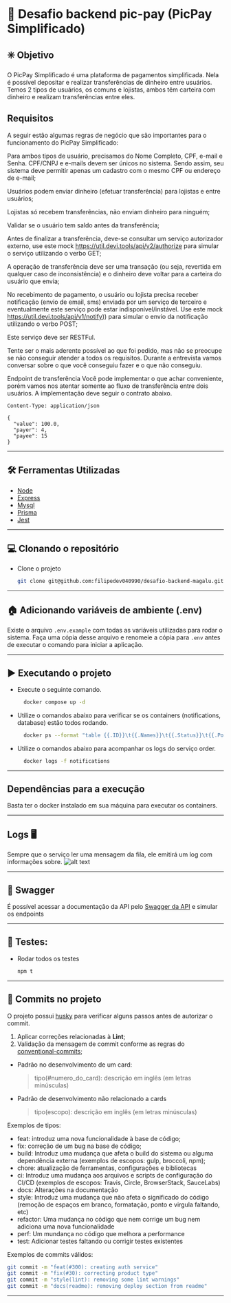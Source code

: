 # 💬 Desafio backend pic-pay (PicPay Simplificado)

## ✳️ Objetivo

O PicPay Simplificado é uma plataforma de pagamentos simplificada. Nela é possível depositar e realizar transferências de dinheiro entre usuários. Temos 2 tipos de usuários, os comuns e lojistas, ambos têm carteira com dinheiro e realizam transferências entre eles.

## Requisitos

A seguir estão algumas regras de negócio que são importantes para o funcionamento do PicPay Simplificado:

Para ambos tipos de usuário, precisamos do Nome Completo, CPF, e-mail e Senha. CPF/CNPJ e e-mails devem ser únicos no sistema. Sendo assim, seu sistema deve permitir apenas um cadastro com o mesmo CPF ou endereço de e-mail;

Usuários podem enviar dinheiro (efetuar transferência) para lojistas e entre usuários;

Lojistas só recebem transferências, não enviam dinheiro para ninguém;

Validar se o usuário tem saldo antes da transferência;

Antes de finalizar a transferência, deve-se consultar um serviço autorizador externo, use este mock https://util.devi.tools/api/v2/authorize para simular o serviço utilizando o verbo GET;

A operação de transferência deve ser uma transação (ou seja, revertida em qualquer caso de inconsistência) e o dinheiro deve voltar para a carteira do usuário que envia;

No recebimento de pagamento, o usuário ou lojista precisa receber notificação (envio de email, sms) enviada por um serviço de terceiro e eventualmente este serviço pode estar indisponível/instável. Use este mock https://util.devi.tools/api/v1/notify)) para simular o envio da notificação utilizando o verbo POST;

Este serviço deve ser RESTFul.

Tente ser o mais aderente possível ao que foi pedido, mas não se preocupe se não conseguir atender a todos os requisitos. Durante a entrevista vamos conversar sobre o que você conseguiu fazer e o que não conseguiu.

Endpoint de transferência
Você pode implementar o que achar conveniente, porém vamos nos atentar somente ao fluxo de transferência entre dois usuários. A implementação deve seguir o contrato abaixo.

```POST /transfer
Content-Type: application/json

{
  "value": 100.0,
  "payer": 4,
  "payee": 15
}
```

---

## 🛠 Ferramentas Utilizadas

- [Node](https://nodejs.dev)
- [Express](https://expressjs.com/pt-br/)
- [Mysql](https://www.mysql.com/)
- [Prisma](https://www.prisma.io/)
- [Jest](https://jestjs.io)

---

## 💻 Clonando o repositório

- Clone o projeto

  ```bash
  git clone git@github.com:filipedev040990/desafio-backend-magalu.git
  ```

---

## 🏠 Adicionando variáveis de ambiente (.env)

Existe o arquivo `.env.example` com todas as variáveis utilizadas para rodar o sistema. Faça uma cópia desse arquivo e renomeie a cópia para `.env` antes de executar o comando para iniciar a aplicação.

---

## ▶️ Executando o projeto

- Execute o seguinte comando.

  ```bash
    docker compose up -d
  ```

- Utilize o comandos abaixo para verificar se os containers (notifications, database) estão todos rodando.

  ```bash
    docker ps --format "table {{.ID}}\t{{.Names}}\t{{.Status}}\t{{.Ports}}"
  ```

- Utilize o comandos abaixo para acompanhar os logs do serviço order.
  ```bash
    docker logs -f notifications
  ```

---

## Dependências para a execução

Basta ter o docker instalado em sua máquina para executar os containers.

---

## Logs 🖥

Sempre que o serviço ler uma mensagem da fila, ele emitirá um log com informações sobre.
![alt text](image-2.png)

---

## 🧩 Swagger

É possível acessar a documentação da API pelo [Swagger da API](http://localhost:3000/api-docs) e simular os endpoints

---

## 🧪 Testes:

- Rodar todos os testes
  ```bash
  npm t
  ```

---

## 🚀 Commits no projeto

O projeto possui [husky](https://github.com/typicode/husky) para verificar alguns passos antes de autorizar o commit.

1. Aplicar correções relacionadas à **Lint**;
2. Validação da mensagem de commit conforme as regras do [conventional-commits](https://www.conventionalcommits.org/en/v1.0.0/);

- Padrão no desenvolvimento de um card:
  > tipo(#numero_do_card): descrição em inglês (em letras minúsculas)
- Padrão de desenvolvimento não relacionado a cards
  > tipo(escopo): descrição em inglês (em letras minúsculas)

Exemplos de tipos:

- feat: introduz uma nova funcionalidade à base de código;
- fix: correção de um bug na base de código;
- build: Introduz uma mudança que afeta o build do sistema ou alguma dependência externa (exemplos de escopos: gulp, broccoli, npm);
- chore: atualização de ferramentas, configurações e bibliotecas
- ci: Introduz uma mudança aos arquivos e scripts de configuração do CI/CD (exemplos de escopos: Travis, Circle, BrowserStack, SauceLabs)
- docs: Alterações na documentação
- style: Introduz uma mudança que não afeta o significado do código (remoção de espaços em branco, formatação, ponto e virgula faltando, etc)
- refactor: Uma mudança no código que nem corrige um bug nem adiciona uma nova funcionalidade
- perf: Um mundança no código que melhora a performance
- test: Adicionar testes faltando ou corrigir testes existentes

Exemplos de commits válidos:

```bash
git commit -m "feat(#300): creating auth service"
git commit -m "fix(#30): correcting product type"
git commit -m "style(lint): removing some lint warnings"
git commit -m "docs(readme): removing deploy section from readme"
```

---
